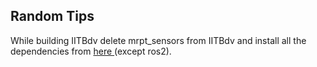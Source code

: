 ## Random Tips

While building IITBdv delete mrpt_sensors from IITBdv and install all the dependencies from <a href="https://docs.mrpt.org/reference/latest/compiling.html"> here </a>(except ros2).
